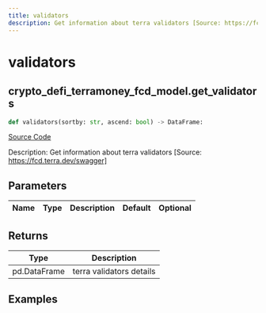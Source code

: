 ```yaml
---
title: validators
description: Get information about terra validators [Source: https://fcd.terra.dev/swagger]
---
```

# validators

## crypto_defi_terramoney_fcd_model.get_validators

```python
def validators(sortby: str, ascend: bool) -> DataFrame:
```
[Source Code](https://github.com/OpenBB-finance/OpenBBTerminal/tree/main/openbb_terminal/cryptocurrency/defi/terramoney_fcd_model.py#L153)

Description: Get information about terra validators [Source: https://fcd.terra.dev/swagger]

## Parameters

| Name | Type | Description | Default | Optional |
| ---- | ---- | ----------- | ------- | -------- |

## Returns

| Type | Description |
| ---- | ----------- |
| pd.DataFrame | terra validators details |

## Examples

